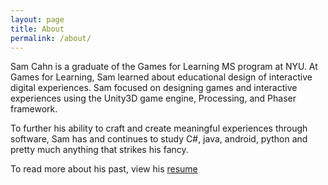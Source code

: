 ```yaml
---
layout: page
title: About
permalink: /about/
---
```



Sam Cahn is a graduate of the Games for Learning MS program at NYU. At Games for Learning, Sam learned about educational design of interactive digital experiences. Sam focused on designing games and interactive experiences using the Unity3D game engine, Processing, and Phaser framework.

To further his ability to craft and create meaningful experiences through software, Sam has and continues to study C#, java, android, python and pretty much anything that strikes his fancy.

To read more about his past, view his [resume](https://drive.google.com/file/d/0B4Yd1SnQySb9NHNjaWNMem9TMDQ/view?usp=sharing)
